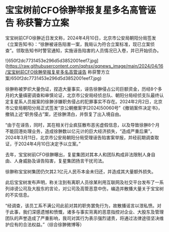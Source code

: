 # 宝宝树前CFO徐翀举报复星多名高管诬告 称获警方立案

宝宝树前CFO徐翀近日发文称，2024年4月10日，北京市公安局朝阳分局签发《立案告知书》：“徐翀被诬告陷害一案，我局认为符合立案标准，现已立案侦查”。领取告知书时警官通知，实施诬告陷害的人员情况已入卷，并已开始侦办。

![650f2dc7731453e296d5d3852001eef7.jpg](https://raw.githubusercontent.com/qqhsx/qqnews_image/main/2024/04/16/宝宝树前CFO徐翀举报复星多名高管诬告 称获警方立案/650f2dc7731453e296d5d3852001eef7.jpg)

徐翀称被罗织大量伪证，捏造大量事实，诬告徐翀侵占公司巨额资金，历经8个多月的大量缜密调查和审慎论证，北京市公安局经侦总队、朝阳分局经侦支队最终认定复星系人员报案的徐翀涉嫌职务侵占的犯罪事实不存在。2024年2月2日，北京市公安局朝阳分局正式签发“京公朝撤案字[2024]50060号”《撤销案件决定书》，撤销上述“职务侵占”案，还徐翀清白，并恢复了出入境自由。

“由于在诬告，同时，其在相关行业疯狂散布恶劣虚假信息，以及导致徐翀8个月不能回港处理业务，造成徐翀数以亿元计的巨大经济损失，“造成严重后果”，2024年3月11日，北京市公安局朝阳分局受理诬告陷害案举报，并经前期调查取证，于2024年4月10日决定予以立案。”

去年，宝宝树前CFO徐翀曝出，复星集团对其本人和团队构成非法限制人身自由、人身威胁及诬告陷害，复星集团扬言干扰司法。

徐翀称宝宝树集团仍欠其2.1亿元人民币本金未归还，并造成其大量额外损失。

此后宝宝树发布声明，称关注到有离职人员徐某利用互联网及社交平台发布了一系列诽谤公司及大股东的言论，对公司及高管恶意中伤，编造并散播大量关于宝宝树的不实信息。

“经调查，该员工系不满公司此前对其的职务罢免行为，故散播谣言以泄私愤。对于此事，我们深感遗憾和愤慨，诸多与事实背离的恶意指控对企业、大股东及管理团队的声誉造成了严重影响，我司对其行为表示强烈谴责，将通过法律途径坚决维护应有的合法权益。”（综合徐翀微博等）

